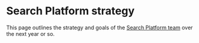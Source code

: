 # Search Platform strategy

This page outlines the strategy and goals of the [Search Platform team](../../../departments/engineering/teams/search-platform/index.md) over the next year or so.
